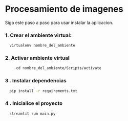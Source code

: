 # Procesamiento de imagenes 

Siga este paso a paso para usar instalar la aplicacion.

### 1. Crear el ambiente virtual:
```bash
  virtualenv nombre_del_ambiente
```
### 2. Activar ambiente virtual
```bash
    .cd nombre_del_ambiente/Scripts/activate
```
### 3 . Instalar dependencias

```bash
  pip install -r requirements.txt
```
### 4 . Inicialice el proyecto

```bash
  streamlit run main.py
```
